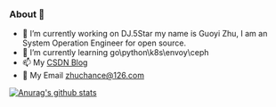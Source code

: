 ### About 👋

- 🔭 I’m currently working on DJ.5Star my name is Guoyi Zhu, I am an System Operation Engineer for open source.
- 🌱 I’m currently learning go\python\k8s\envoy\ceph
- 📫 My [CSDN Blog](https://blog.csdn.net/zhuchance) 
- 💬 My Email <zhuchance@126.com>

[![Anurag's github stats](https://github-readme-stats.vercel.app/api?username=zhuchance)](https://github.com/anuraghazra/github-readme-stats)


<!--
**zhuchance/zhuchance** is a ✨ _special_ ✨ repository because its `README.md` (this file) appears on your GitHub profile.

Here are some ideas to get you started:

- 🔭 I’m currently working on ...
- 🌱 I’m currently learning ...
- 👯 I’m looking to collaborate on ...
- 🤔 I’m looking for help with ...
- 💬 Ask me about ...
- 📫 How to reach me: ...
- 😄 Pronouns: ...
- ⚡ Fun fact: ...
-->
